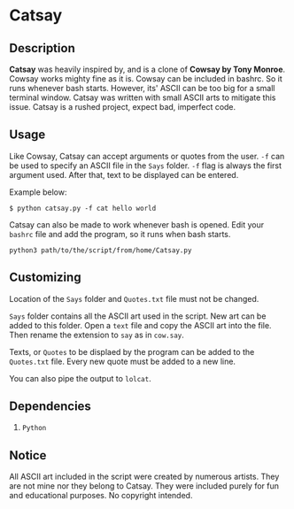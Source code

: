 # Catsay

## Description

**Catsay** was heavily inspired by, and is a clone of **Cowsay by Tony Monroe**. Cowsay works mighty fine as it is. Cowsay can be included in bashrc. So it runs whenever bash starts.
However, its' ASCII can be too big for a small terminal window. Catsay was written with small ASCII arts to mitigate this issue. Catsay is a rushed project, expect bad, imperfect code.

## Usage

Like Cowsay, Catsay can accept arguments or quotes from the user. `-f` can be used to specify an ASCII file in the `Says` folder.
`-f` flag is always the first argument used. After that, text to be displayed can be entered.

Example below:

```
$ python catsay.py -f cat hello world
```

Catsay can also be made to work whenever bash is opened. Edit your `bashrc` file and add the program, so it runs when bash starts.

```
python3 path/to/the/script/from/home/Catsay.py
```

## Customizing

Location of the `Says` folder and `Quotes.txt` file must not be changed.

`Says` folder contains all the ASCII art used in the script.
New art can be added to this folder. Open a `text` file and copy the ASCII art into the file. Then rename the extension to `say` as in `cow.say`.

Texts, or `Quotes` to be displaed by the program can be added to the `Quotes.txt` file. Every new quote must be added to a new line.

You can also pipe the output to `lolcat`.

## Dependencies

1. `Python`

## Notice

All ASCII art included in the script were created by numerous artists. They are not mine nor they belong to Catsay. They were included purely for fun and educational purposes. No copyright intended.
